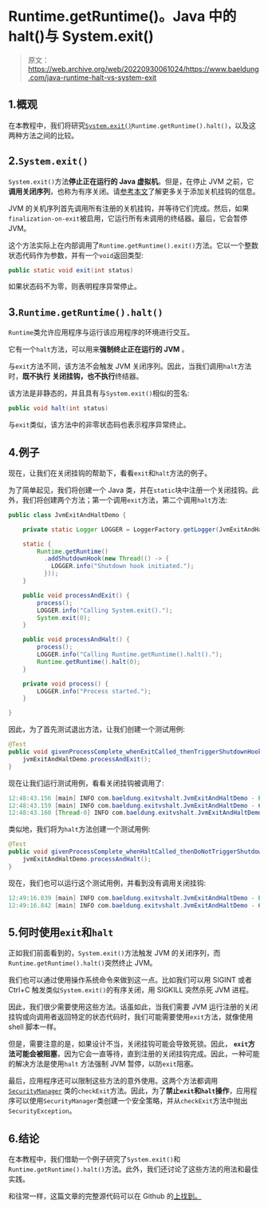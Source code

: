 # Runtime.getRuntime()。Java 中的 halt()与 System.exit()

> 原文：<https://web.archive.org/web/20220930061024/https://www.baeldung.com/java-runtime-halt-vs-system-exit>

## 1.概观

在本教程中，我们将研究[`System.exit()`](/web/20220628051500/https://www.baeldung.com/java-system-exit)`Runtime.getRuntime().halt()`，以及这两种方法之间的比较。

## 2.`System.exit()`

`System.exit()`方法**停止正在运行的 Java 虚拟机**。但是，在停止 JVM 之前，它**调用关闭序列**，也称为有序关闭。请[参考本文](/web/20220628051500/https://www.baeldung.com/adding-shutdown-hooks-for-jvm-applications/)了解更多关于添加关机挂钩的信息。

JVM 的关机序列首先调用所有注册的关机挂钩，并等待它们完成。然后，如果`finalization-on-exit`被启用，它运行所有未调用的终结器。最后，它会暂停 JVM。

这个方法实际上在内部调用了`Runtime.getRuntime().exit()`方法。它以一个整数状态代码作为参数，并有一个`void`返回类型:

```java
public static void exit(int status)
```

如果状态码不为零，则表明程序异常停止。

## 3.`Runtime.getRuntime().halt()`

`Runtime`类允许应用程序与运行该应用程序的环境进行交互。

它有一个`halt`方法，可以用来**强制终止正在运行的 JVM** 。

与`exit`方法不同，该方法不会触发 JVM 关闭序列。因此，当我们调用`halt`方法时，**既不执行** **关闭挂钩，也不执行**终结器。

该方法是非静态的，并且具有与`System.exit()`相似的签名:

```java
public void halt(int status)
```

与`exit`类似，该方法中的非零状态码也表示程序异常终止。

## 4.例子

现在，让我们在关闭挂钩的帮助下，看看`exit`和`halt`方法的例子。

为了简单起见，我们将创建一个 Java 类，并在`static`块中注册一个关闭挂钩。此外，我们将创建两个方法；第一个调用`exit`方法，第二个调用`halt`方法:

```java
public class JvmExitAndHaltDemo {

    private static Logger LOGGER = LoggerFactory.getLogger(JvmExitAndHaltDemo.class);

    static {
        Runtime.getRuntime()
          .addShutdownHook(new Thread(() -> {
            LOGGER.info("Shutdown hook initiated.");
          }));
    }

    public void processAndExit() {
        process();
        LOGGER.info("Calling System.exit().");
        System.exit(0);
    }

    public void processAndHalt() {
        process();
        LOGGER.info("Calling Runtime.getRuntime().halt().");
        Runtime.getRuntime().halt(0);
    }

    private void process() {
        LOGGER.info("Process started.");
    }

}
```

因此，为了首先测试退出方法，让我们创建一个测试用例:

```java
@Test
public void givenProcessComplete_whenExitCalled_thenTriggerShutdownHook() {
    jvmExitAndHaltDemo.processAndExit();
}
```

现在让我们运行测试用例，看看关闭挂钩被调用了:

```java
12:48:43.156 [main] INFO com.baeldung.exitvshalt.JvmExitAndHaltDemo - Process started.
12:48:43.159 [main] INFO com.baeldung.exitvshalt.JvmExitAndHaltDemo - Calling System.exit().
12:48:43.160 [Thread-0] INFO com.baeldung.exitvshalt.JvmExitAndHaltDemo - Shutdown hook initiated.
```

类似地，我们将为`halt`方法创建一个测试用例:

```java
@Test
public void givenProcessComplete_whenHaltCalled_thenDoNotTriggerShutdownHook() {
    jvmExitAndHaltDemo.processAndHalt();
}
```

现在，我们也可以运行这个测试用例，并看到没有调用关闭挂钩:

```java
12:49:16.839 [main] INFO com.baeldung.exitvshalt.JvmExitAndHaltDemo - Process started.
12:49:16.842 [main] INFO com.baeldung.exitvshalt.JvmExitAndHaltDemo - Calling Runtime.getRuntime().halt().
```

## 5.何时使用`exit`和`halt`

正如我们前面看到的，`System.exit()`方法触发 JVM 的关闭序列，而`Runtime.getRuntime().halt()`突然终止 JVM。

我们也可以通过使用操作系统命令来做到这一点。比如我们可以用 SIGINT 或者 Ctrl+C 触发类似`System.exit()`的有序关闭，用 SIGKILL 突然杀死 JVM 进程。

因此，我们很少需要使用这些方法。话虽如此，当我们需要 JVM 运行注册的关闭挂钩或向调用者返回特定的状态代码时，我们可能需要使用`exit`方法，就像使用 shell 脚本一样。

但是，需要注意的是，如果设计不当，关闭挂钩可能会导致死锁。因此， **`exit`方法可能会被阻塞**，因为它会一直等待，直到注册的关闭挂钩完成。因此，一种可能的解决方法是使用`halt` 方法强制 JVM 暂停，以防`exit`阻塞。

最后，应用程序还可以限制这些方法的意外使用。这两个方法都调用 [`SecurityManager`](/web/20220628051500/https://www.baeldung.com/java-security-manager) 类的`checkExit`方法。因此，为了**禁止`exit`和`halt`操作**，应用程序可以使用`SecurityManager`类创建一个安全策略，并从`checkExit`方法中抛出`SecurityException`。

## 6.结论

在本教程中，我们借助一个例子研究了`System.exit()`和`Runtime.getRuntime().halt()`方法。此外，我们还讨论了这些方法的用法和最佳实践。

和往常一样，这篇文章的完整源代码可以在 Github 的[上找到。](https://web.archive.org/web/20220628051500/https://github.com/eugenp/tutorials/tree/master/core-java-modules/core-java-jvm)